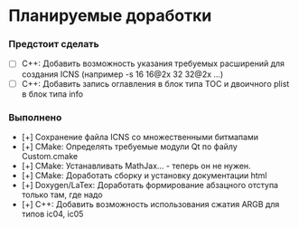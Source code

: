 # Планируемые доработки

### Предстоит сделать

- [ ] C++: Добавить возможность указания требуемых расширений для создания ICNS (например -s 16 16@2x 32 32@2x ...)  
- [ ] C++: Добавить запись оглавления в блок типа TOC и двоичного plist в блок типа info  

### Выполнено

- [+] Сохранение файла ICNS со множественными битмапами  
- [+] CMake: Определять требуемые модули Qt по файлу Custom.cmake  
- [+] CMake: Устанавливать MathJax... - теперь он не нужен.  
- [+] CMake: Доработать сборку и установку документации html  
- [+] Doxygen/LaTex: Доработать формирование абзацного отступа только там, где надо  
- [+] C++: Добавить возможность использования сжатия ARGB для типов ic04, ic05  
